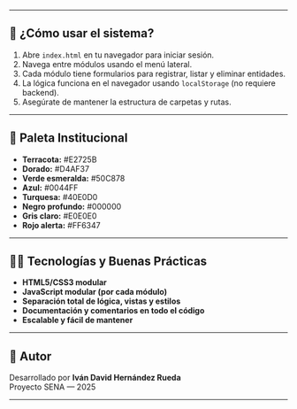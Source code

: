
---

## 🚀 ¿Cómo usar el sistema?

1. Abre `index.html` en tu navegador para iniciar sesión.
2. Navega entre módulos usando el menú lateral.
3. Cada módulo tiene formularios para registrar, listar y eliminar entidades.
4. La lógica funciona en el navegador usando `localStorage` (no requiere backend).
5. Asegúrate de mantener la estructura de carpetas y rutas.

---

## 🎨 Paleta Institucional

- **Terracota:** #E2725B
- **Dorado:** #D4AF37
- **Verde esmeralda:** #50C878
- **Azul:** #0044FF
- **Turquesa:** #40E0D0
- **Negro profundo:** #000000
- **Gris claro:** #E0E0E0
- **Rojo alerta:** #FF6347

---

## 🧑‍💻 Tecnologías y Buenas Prácticas

- **HTML5/CSS3 modular**
- **JavaScript modular (por cada módulo)**
- **Separación total de lógica, vistas y estilos**
- **Documentación y comentarios en todo el código**
- **Escalable y fácil de mantener**

---

## 👤 Autor

Desarrollado por **Iván David Hernández Rueda**  
Proyecto SENA — 2025

---


